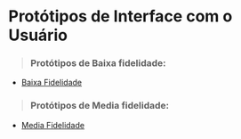 # Protótipos de Interface com o Usuário


> ### Protótipos de Baixa fidelidade:
- [Baixa Fidelidade](/doc/prototipos/prototipos-baixa-fidalidade.md)

> ### Protótipos de Media fidelidade:
- [Media Fidelidade](/doc/prototipos/prototipos-media-fidelidade.md)
